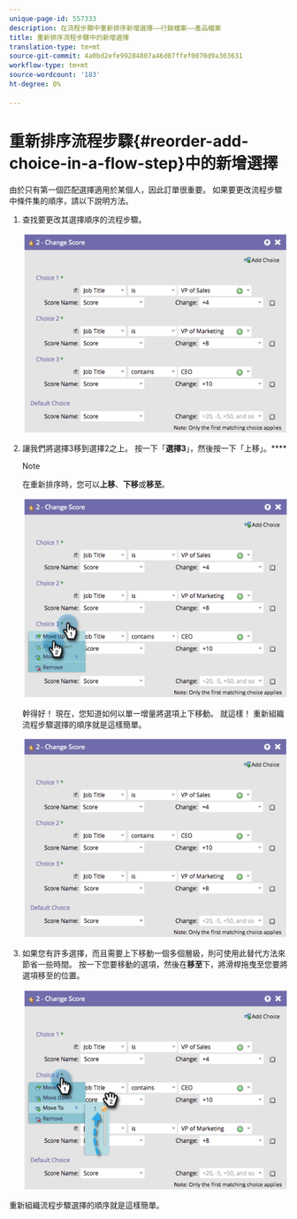 ```yaml
---
unique-page-id: 557333
description: 在流程步驟中重新排序新增選擇——行銷檔案——產品檔案
title: 重新排序流程步驟中的新增選擇
translation-type: tm+mt
source-git-commit: 4a0bd2efe99284807a46d07ffef0070d9a303631
workflow-type: tm+mt
source-wordcount: '183'
ht-degree: 0%

---
```



# 重新排序流程步驟{#reorder-add-choice-in-a-flow-step}中的新增選擇

由於只有第一個匹配選擇適用於某個人，因此訂單很重要。 如果要更改流程步驟中條件集的順序，請以下說明方法。

1. 查找要更改其選擇順序的流程步驟。

   ![](assets/one.png)

1. 讓我們將選擇3移到選擇2之上。 按一下「**選擇3**」，然後按一下「上移」。****

   >[!NOTE]
   >
   >在重新排序時，您可以&#x200B;**上移**、**下移**&#x200B;或&#x200B;**移至**。

   ![](assets/two.png)

   幹得好！ 現在，您知道如何以單一增量將選項上下移動。 就這樣！ 重新組織流程步驟選擇的順序就是這樣簡單。

   ![](assets/three.png)

1. 如果您有許多選擇，而且需要上下移動一個多個層級，則可使用此替代方法來節省一些時間。 按一下您要移動的選項，然後在&#x200B;**移至**&#x200B;下，將滑桿拖曳至您要將選項移至的位置。

   ![](assets/four.png)

重新組織流程步驟選擇的順序就是這樣簡單。
